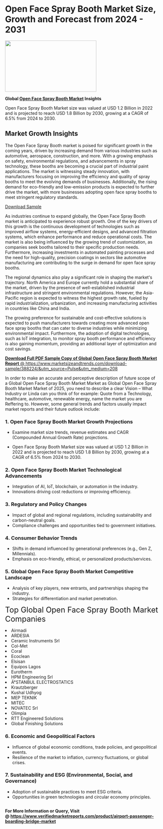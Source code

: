 <H1>Open Face Spray Booth Market Size, Growth and Forecast from 2024 - 2031</H1><img class="aligncenter size-medium wp-image-584254" src="https://thirdeyenews.in/wp-content/uploads/2024/09/Global-Market-Research-300x168.jpeg" alt="" width="300" height="168" /><p><strong>Global&nbsp;<a href="https://www.marketsizeandtrends.com/download-sample/388224/&amp;utm_source=Pulse&amp;utm_medium=208">Open Face Spray Booth Market</a> Insights</strong></p><p>Open Face Spray Booth Market size was valued at USD 1.2 Billion in 2022 and is projected to reach USD 1.8 Billion by 2030, growing at a CAGR of 6.5% from 2024 to 2030.</p><p><h2>Market Growth Insights</h2> <p>The Open Face Spray Booth market is poised for significant growth in the coming years, driven by increasing demand from various industries such as automotive, aerospace, construction, and more. With a growing emphasis on safety, environmental regulations, and advancements in spray technology, these booths are becoming a crucial part of industrial paint applications. The market is witnessing steady innovation, with manufacturers focusing on improving the efficiency and quality of spray booths to meet the evolving demands of businesses. Additionally, the rising demand for eco-friendly and low-emission products is expected to further drive the market, with more businesses adopting open face spray booths to meet stringent regulatory standards.</p> <p><a href="#">Download Sample</a></p> <p>As industries continue to expand globally, the Open Face Spray Booth market is anticipated to experience robust growth. One of the key drivers of this growth is the continuous development of technologies such as improved airflow systems, energy-efficient designs, and advanced filtration systems, which enhance performance and reduce operational costs. The market is also being influenced by the growing trend of customization, as companies seek booths tailored to their specific production needs. Furthermore, increasing investments in automated painting processes and the need for high-quality, precision coatings in sectors like automotive manufacturing are contributing to the surge in demand for open face spray booths.</p> <p>The regional dynamics also play a significant role in shaping the market's trajectory. North America and Europe currently hold a substantial share of the market, driven by the presence of well-established industrial infrastructure and stringent environmental regulations. However, the Asia-Pacific region is expected to witness the highest growth rate, fueled by rapid industrialization, urbanization, and increasing manufacturing activities in countries like China and India.</p> <p>The growing preference for sustainable and cost-effective solutions is expected to push manufacturers towards creating more advanced open face spray booths that can cater to diverse industries while minimizing environmental impact. Furthermore, the adoption of digital technologies, such as IoT integration, to monitor spray booth performance and efficiency is also gaining momentum, providing an additional layer of optimization and cost savings.</p> <p><a href="#"></p><p><span class=""><strong>Download Full PDF Sample Copy of Global Open Face Spray Booth Market Report</strong> @ <a href="https://www.marketsizeandtrends.com/download-sample/388224/&amp;utm_source=Pulse&amp;utm_medium=208" target="_blank">https://www.marketsizeandtrends.com/download-sample/388224/&amp;utm_source=Pulse&amp;utm_medium=208</a></span></p><p>In order to make an accurate and perceptive description of future scope of a Global&nbsp;Open Face Spray Booth Market Market as Global&nbsp;Open Face Spray Booth Market Market of 2025, you need to describe a clear Vision &ndash; What Industry or Linda can you think of for example: Quote from a Technology, healthcare, automotive, renewable energy, name the market you are Reffering to. However, some general trends and factors usually impact market reports and their future outlook include:</p><h3>1.&nbsp;<strong>Open Face Spray Booth Market Growth Projections</strong></h3><ul><li>Examine market size trends, revenue estimates and CAGR (Compounded Annual Growth Rate) projections.</li><li><p>Open Face Spray Booth Market size was valued at USD 1.2 Billion in 2022 and is projected to reach USD 1.8 Billion by 2030, growing at a CAGR of 6.5% from 2024 to 2030.</p></li></ul><h3>2.&nbsp;<strong>Open Face Spray Booth Market Technological Advancements</strong></h3><ul><li>Integration of AI, IoT, blockchain, or automation in the industry.</li><li>Innovations driving cost reductions or improving efficiency.</li></ul><h3>3.&nbsp;<strong>Regulatory and Policy Changes</strong></h3><ul><li>Impact of global and regional regulations, including sustainability and carbon-neutral goals.</li><li>Compliance challenges and opportunities tied to government initiatives.</li></ul><h3>4.&nbsp;<strong>Consumer Behavior Trends</strong></h3><ul><li>Shifts in demand influenced by generational preferences (e.g., Gen Z, Millennials).</li><li>Emphasis on eco-friendly, ethical, or personalized products/services.</li></ul><h3>5.&nbsp;<strong>Global Open Face Spray Booth Market Competitive Landscape</strong></h3><ul><li>Analysis of key players, new entrants, and partnerships shaping the industry.</li><li>Strategies for differentiation and market penetration.</li></ul><p data-pm-slice="1 1 []"><span style="color: inherit; font-family: inherit; font-size: 25px;">Top Global Open Face Spray Booth Market Companies</span></p><div class="" data-test-id=""><p><li>Airmadi</li><li> ARDESIA</li><li> Ceramic Instruments Srl</li><li> Col-Met</li><li> Coral</li><li> Ecoclean</li><li> Elsisan</li><li> Equipos Lagos</li><li> Eurotherm</li><li> HPM Engineering Srl</li><li> Ä°STANBUL ELECTROSTATICS</li><li> Krautzberger</li><li> Kushal Udhyog</li><li> MEP TEKNIK</li><li> MITEC</li><li> NOVATEC Srl</li><li> Olimpia</li><li> RTT Engineered Solutions</li><li> Global Finishing Solutions</li></p></div><h3>6.&nbsp;<strong>Economic and Geopolitical Factors</strong></h3><ul><li>Influence of global economic conditions, trade policies, and geopolitical events.</li><li>Resilience of the market to inflation, currency fluctuations, or global crises.</li></ul><h3>7.&nbsp;<strong>Sustainability and ESG (Environmental, Social, and Governance)</strong></h3><ul><li>Adoption of sustainable practices to meet ESG criteria.</li><li>Opportunities in green technologies and circular economy principles.</li></ul><h2><strong style="font-size: 14px;">For More Information or Query, Visit @&nbsp;</strong><a style="background-color: #ffffff; font-size: 14px;" href="https://www.marketsizeandtrends.com/report/open-face-spray-booth-market/" target="_blank">https://www.verifiedmarketreports.com/product/airport-passenger-boarding-bridge-market</a></h2>
